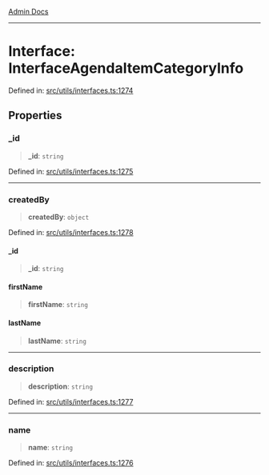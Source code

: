 [Admin Docs](/)

***

# Interface: InterfaceAgendaItemCategoryInfo

Defined in: [src/utils/interfaces.ts:1274](https://github.com/PalisadoesFoundation/talawa-admin/blob/main/src/utils/interfaces.ts#L1274)

## Properties

### \_id

> **\_id**: `string`

Defined in: [src/utils/interfaces.ts:1275](https://github.com/PalisadoesFoundation/talawa-admin/blob/main/src/utils/interfaces.ts#L1275)

***

### createdBy

> **createdBy**: `object`

Defined in: [src/utils/interfaces.ts:1278](https://github.com/PalisadoesFoundation/talawa-admin/blob/main/src/utils/interfaces.ts#L1278)

#### \_id

> **\_id**: `string`

#### firstName

> **firstName**: `string`

#### lastName

> **lastName**: `string`

***

### description

> **description**: `string`

Defined in: [src/utils/interfaces.ts:1277](https://github.com/PalisadoesFoundation/talawa-admin/blob/main/src/utils/interfaces.ts#L1277)

***

### name

> **name**: `string`

Defined in: [src/utils/interfaces.ts:1276](https://github.com/PalisadoesFoundation/talawa-admin/blob/main/src/utils/interfaces.ts#L1276)
